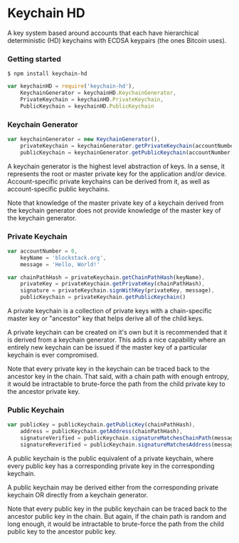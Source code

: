 # Keychain HD

A key system based around accounts that each have hierarchical deterministic (HD) keychains with ECDSA keypairs (the ones Bitcoin uses).

### Getting started

```
$ npm install keychain-hd
```

```js
var keychainHD = require('keychain-hd'),
    KeychainGenerator = keychainHD.KeychainGenerator,
    PrivateKeychain = keychainHD.PrivateKeychain,
    PublicKeychain = keychainHD.PublicKeychain
```

### Keychain Generator

```js
var keychainGenerator = new KeychainGenerator(),
    privateKeychain = keychainGenerator.getPrivateKeychain(accountNumber),
    publicKeychain = keychainGenerator.getPublicKeychain(accountNumber)
```

A keychain generator is the highest level abstraction of keys. In a sense, it represents the root or master private key for the application and/or device. Account-specific private keychains can be derived from it, as well as account-specific public keychains.

Note that knowledge of the master private key of a keychain derived from the keychain generator does not provide knowledge of the master key of the keychain generator.


### Private Keychain

```js
var accountNumber = 0,
    keyName = 'blockstack.org',
    message = 'Hello, World!'

var chainPathHash = privateKeychain.getChainPathHash(keyName),
    privateKey = privateKeychain.getPrivateKey(chainPathHash),
    signature = privateKeychain.signWithKey(privateKey, message),
    publicKeychain = privateKeychain.getPublicKeychain()
```

A private keychain is a collection of private keys with a chain-specific master key or "ancestor" key that helps derive all of the child keys.

A private keychain can be created on it's own but it is recommended that it is derived from a keychain generator. This adds a nice capability where an entirely new keychain can be issued if the master key of a particular keychain is ever compromised.

Note that every private key in the keychain can be traced back to the ancestor key in the chain. That said, with a chain path with enough entropy, it would be intractable to brute-force the path from the child private key to the ancestor private key.

### Public Keychain

```js
var publicKey = publicKeychain.getPublicKey(chainPathHash),
    address = publicKeychain.getAddress(chainPathHash),
    signatureVerified = publicKeychain.signatureMatchesChainPath(message, signature, chainPathHash),
    signatureReverified = publicKeychain.signatureMatchesAddress(message, signature, address)
```

A public keychain is the public equivalent of a private keychain, where every public key has a corresponding private key in the corresponding keychain.

A public keychain may be derived either from the corresponding private keychain OR directly from a keychain generator.

Note that every public key in the public keychain can be traced back to the ancestor public key in the chain. But again, if the chain path is random and long enough, it would be intractable to brute-force the path from the child public key to the ancestor public key.
